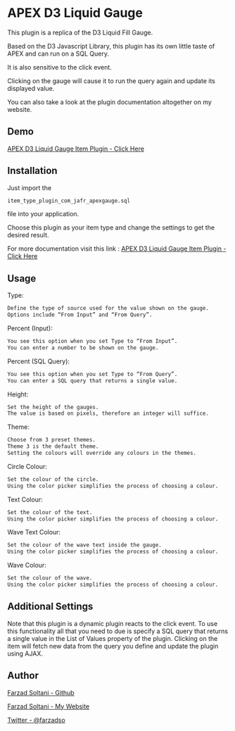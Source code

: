 # APEX D3 Liquid Gauge

This plugin is a replica of the D3 Liquid Fill Gauge. 

Based on the D3 Javascript Library, this plugin has its own little taste of APEX and can run on a SQL Query. 

It is also sensitive to the click event. 

Clicking on the gauge will cause it to run the query again and update its displayed value. 

You can also take a look at the plugin documentation altogether on my website. 

## Demo
[APEX D3 Liquid Gauge Item Plugin - Click Here](https://apex.oracle.com/pls/apex/f?p=9468:11)

## Installation
Just import the 
```html
item_type_plugin_com_jafr_apexgauge.sql
```
file into your application.

Choose this plugin as your item type and change the settings to get the desired result.

For more documentation visit this link : [APEX D3 Liquid Gauge Item Plugin - Click Here](http://farzadsoltani.com/2017/04/15/gauges-apex-look-gaugaustic/)

## Usage

Type:
```html
Define the type of source used for the value shown on the gauge. 
Options include “From Input” and “From Query”.
```


Percent (Input):
```html
You see this option when you set Type to “From Input”. 
You can enter a number to be shown on the gauge.
```

Percent (SQL Query):
```html
You see this option when you set Type to “From Query”. 
You can enter a SQL query that returns a single value.
```

Height:
```html
Set the height of the gauges. 
The value is based on pixels, therefore an integer will suffice.
```

Theme:
```html
Choose from 3 preset themes. 
Theme 3 is the default theme. 
Setting the colours will override any colours in the themes.
```

Circle Colour:
```html
Set the colour of the circle. 
Using the color picker simplifies the process of choosing a colour.
```

Text Colour:
```html
Set the colour of the text. 
Using the color picker simplifies the process of choosing a colour.
```

Wave Text Colour:
```html
Set the colour of the wave text inside the gauge. 
Using the color picker simplifies the process of choosing a colour.
```

Wave Colour:
```html
Set the colour of the wave. 
Using the color picker simplifies the process of choosing a colour.
```

## Additional Settings

Note that this plugin is a dynamic plugin reacts to the click event. 
To use this functionality all that you need to due is specify a SQL query 
that returns a single value in the List of Values property of the plugin. 
Clicking on the item will fetch new data from the query you define and update the plugin using AJAX.

## Author

[Farzad Soltani - Github](https://github.com/farzadso)

[Farzad Soltani - My Website](http://www.farzadsoltani.com/blog)

[Twitter - @farzadso](https://twitter.com/@farzadso)
